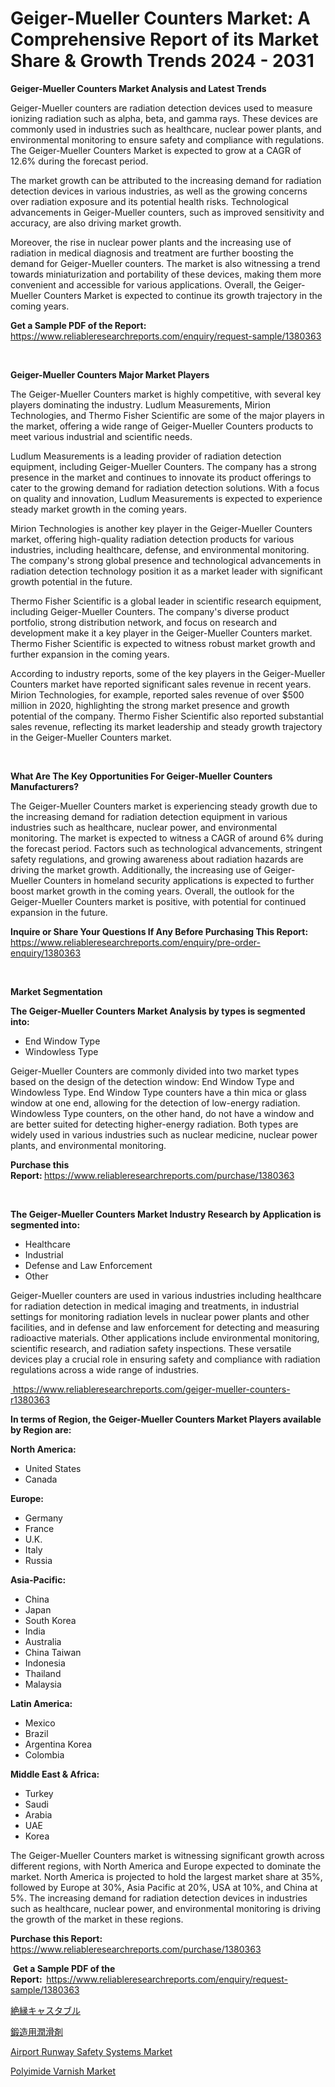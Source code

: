<p><h1>Geiger-Mueller Counters Market: A Comprehensive Report of its Market Share & Growth Trends 2024 - 2031</h1></p><p><strong>Geiger-Mueller Counters Market Analysis and Latest Trends</strong></p>
<p><p>Geiger-Mueller counters are radiation detection devices used to measure ionizing radiation such as alpha, beta, and gamma rays. These devices are commonly used in industries such as healthcare, nuclear power plants, and environmental monitoring to ensure safety and compliance with regulations. The Geiger-Mueller Counters Market is expected to grow at a CAGR of 12.6% during the forecast period.</p><p>The market growth can be attributed to the increasing demand for radiation detection devices in various industries, as well as the growing concerns over radiation exposure and its potential health risks. Technological advancements in Geiger-Mueller counters, such as improved sensitivity and accuracy, are also driving market growth.</p><p>Moreover, the rise in nuclear power plants and the increasing use of radiation in medical diagnosis and treatment are further boosting the demand for Geiger-Mueller counters. The market is also witnessing a trend towards miniaturization and portability of these devices, making them more convenient and accessible for various applications. Overall, the Geiger-Mueller Counters Market is expected to continue its growth trajectory in the coming years.</p></p>
<p><strong>Get a Sample PDF of the Report:&nbsp;</strong> <a href="https://www.reliableresearchreports.com/enquiry/request-sample/1380363">https://www.reliableresearchreports.com/enquiry/request-sample/1380363</a></p>
<p>&nbsp;</p>
<p><strong>Geiger-Mueller Counters Major Market Players</strong></p>
<p><p>The Geiger-Mueller Counters market is highly competitive, with several key players dominating the industry. Ludlum Measurements, Mirion Technologies, and Thermo Fisher Scientific are some of the major players in the market, offering a wide range of Geiger-Mueller Counters products to meet various industrial and scientific needs.</p><p>Ludlum Measurements is a leading provider of radiation detection equipment, including Geiger-Mueller Counters. The company has a strong presence in the market and continues to innovate its product offerings to cater to the growing demand for radiation detection solutions. With a focus on quality and innovation, Ludlum Measurements is expected to experience steady market growth in the coming years.</p><p>Mirion Technologies is another key player in the Geiger-Mueller Counters market, offering high-quality radiation detection products for various industries, including healthcare, defense, and environmental monitoring. The company's strong global presence and technological advancements in radiation detection technology position it as a market leader with significant growth potential in the future.</p><p>Thermo Fisher Scientific is a global leader in scientific research equipment, including Geiger-Mueller Counters. The company's diverse product portfolio, strong distribution network, and focus on research and development make it a key player in the Geiger-Mueller Counters market. Thermo Fisher Scientific is expected to witness robust market growth and further expansion in the coming years.</p><p>According to industry reports, some of the key players in the Geiger-Mueller Counters market have reported significant sales revenue in recent years. Mirion Technologies, for example, reported sales revenue of over $500 million in 2020, highlighting the strong market presence and growth potential of the company. Thermo Fisher Scientific also reported substantial sales revenue, reflecting its market leadership and steady growth trajectory in the Geiger-Mueller Counters market.</p></p>
<p>&nbsp;</p>
<p><strong>What Are The Key Opportunities For Geiger-Mueller Counters Manufacturers?</strong></p>
<p><p>The Geiger-Mueller Counters market is experiencing steady growth due to the increasing demand for radiation detection equipment in various industries such as healthcare, nuclear power, and environmental monitoring. The market is expected to witness a CAGR of around 6% during the forecast period. Factors such as technological advancements, stringent safety regulations, and growing awareness about radiation hazards are driving the market growth. Additionally, the increasing use of Geiger-Mueller Counters in homeland security applications is expected to further boost market growth in the coming years. Overall, the outlook for the Geiger-Mueller Counters market is positive, with potential for continued expansion in the future.</p></p>
<p><strong>Inquire or Share Your Questions If Any Before Purchasing This Report:</strong> <a href="https://www.reliableresearchreports.com/enquiry/pre-order-enquiry/1380363">https://www.reliableresearchreports.com/enquiry/pre-order-enquiry/1380363</a></p>
<p>&nbsp;</p>
<p><strong>Market Segmentation</strong></p>
<p><strong>The Geiger-Mueller Counters Market Analysis by types is segmented into:</strong></p>
<p><ul><li>End Window Type</li><li>Windowless Type</li></ul></p>
<p><p>Geiger-Mueller Counters are commonly divided into two market types based on the design of the detection window: End Window Type and Windowless Type. End Window Type counters have a thin mica or glass window at one end, allowing for the detection of low-energy radiation. Windowless Type counters, on the other hand, do not have a window and are better suited for detecting higher-energy radiation. Both types are widely used in various industries such as nuclear medicine, nuclear power plants, and environmental monitoring.</p></p>
<p><strong>Purchase this Report:&nbsp;</strong><a href="https://www.reliableresearchreports.com/purchase/1380363">https://www.reliableresearchreports.com/purchase/1380363</a></p>
<p>&nbsp;</p>
<p><strong>The Geiger-Mueller Counters Market Industry Research by Application is segmented into:</strong></p>
<p><ul><li>Healthcare</li><li>Industrial</li><li>Defense and Law Enforcement</li><li>Other</li></ul></p>
<p><p>Geiger-Mueller counters are used in various industries including healthcare for radiation detection in medical imaging and treatments, in industrial settings for monitoring radiation levels in nuclear power plants and other facilities, and in defense and law enforcement for detecting and measuring radioactive materials. Other applications include environmental monitoring, scientific research, and radiation safety inspections. These versatile devices play a crucial role in ensuring safety and compliance with radiation regulations across a wide range of industries.</p></p>
<p><a href="https://www.reliableresearchreports.com/geiger-mueller-counters-r1380363">&nbsp;https://www.reliableresearchreports.com/geiger-mueller-counters-r1380363</a></p>
<p><strong>In terms of Region, the Geiger-Mueller Counters Market Players available by Region are:</strong></p>
<p>
    <p> <strong> North America: </strong>
        <ul>
            <li>United States</li>
            <li>Canada</li>
        </ul>
        </p> 
    <p> <strong> Europe: </strong>
        <ul>
            <li>Germany</li>
            <li>France</li>
            <li>U.K.</li>
            <li>Italy</li>
            <li>Russia</li>
        </ul>
        </p> 
    <p> <strong> Asia-Pacific: </strong>
        <ul>
            <li>China</li>
            <li>Japan</li>
            <li>South Korea</li>
            <li>India</li>
            <li>Australia</li>
            <li>China Taiwan</li>
            <li>Indonesia</li>
            <li>Thailand</li>
            <li>Malaysia</li>
        </ul>
        </p> 
    <p> <strong> Latin America: </strong>
        <ul>
            <li>Mexico</li>
            <li>Brazil</li>
            <li>Argentina Korea</li>
            <li>Colombia</li>
        </ul>
        </p> 
    <p> <strong> Middle East & Africa: </strong>
        <ul>
            <li>Turkey</li>
            <li>Saudi</li>
            <li>Arabia</li>
            <li>UAE</li>
            <li>Korea</li>
        </ul>
    </p>
    </p>
<p><p>The Geiger-Mueller Counters market is witnessing significant growth across different regions, with North America and Europe expected to dominate the market. North America is projected to hold the largest market share at 35%, followed by Europe at 30%, Asia Pacific at 20%, USA at 10%, and China at 5%. The increasing demand for radiation detection devices in industries such as healthcare, nuclear power, and environmental monitoring is driving the growth of the market in these regions.</p></p>
<p><strong>Purchase this Report: </strong><a href="https://www.reliableresearchreports.com/purchase/1380363">https://www.reliableresearchreports.com/purchase/1380363</a></p>
<p>&nbsp;<strong>Get a Sample PDF of the Report:&nbsp;&nbsp;</strong><a href="https://www.reliableresearchreports.com/enquiry/request-sample/1380363">https://www.reliableresearchreports.com/enquiry/request-sample/1380363</a></p>
<p><strong></strong></p>
<p><p><a href="https://medium.com/@alejandroramirez23k/%E6%96%AD%E7%86%B1%E9%8B%B3%E9%80%A0%E7%89%A9%E5%B8%82%E5%A0%B4%E3%81%AE%E5%88%86%E6%9E%90%E3%81%A82024%E5%B9%B4%E3%81%8B%E3%82%892031%E5%B9%B4%E3%81%BE%E3%81%A7%E3%81%AE%E6%9C%9F%E9%96%93%E3%81%AE%E4%BA%88%E6%B8%AC%E3%82%B5%E3%82%A4%E3%82%BA-eeb282bec7f3">絶縁キャスタブル</a></p><p><a href="https://medium.com/@diegoskiles2023/%E6%BD%A4%E6%BB%91%E5%89%A4%E5%B8%82%E5%A0%B4%E3%83%AC%E3%83%9D%E3%83%BC%E3%83%88%E3%81%AF-%E3%81%93%E3%81%AE%E5%B8%82%E5%A0%B4%E3%81%AE%E6%9C%80%E6%96%B0%E3%81%AE%E3%83%88%E3%83%AC%E3%83%B3%E3%83%89%E3%81%A8%E6%88%90%E9%95%B7%E6%A9%9F%E4%BC%9A%E3%82%92%E6%98%8E%E3%82%89%E3%81%8B%E3%81%AB%E3%81%97%E3%81%BE%E3%81%99-ba7d30f96b63">鍛造用潤滑剤</a></p><p><a href="https://github.com/okotobwrhuteie/Market-Research-Report-List-2/blob/main/airport-runway-safety-systems-market.md">Airport Runway Safety Systems Market</a></p><p><a href="https://issuu.com/reportprime-2/docs/polyimide-varnish-market-size-2030.pptx">Polyimide Varnish Market</a></p></p>